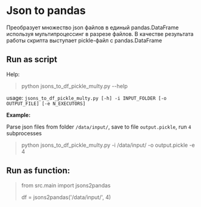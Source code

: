 # Json to pandas

Преобразует множество json файлов в единый pandas.DataFrame используя мультипроцессинг в разрезе файлов. В качестве
результата работы скрипта выступает pickle-файл с pandas.DataFrame

## Run as script

Help:

> python jsons_to_df_pickle_multy.py --help

usage: `jsons_to_df_pickle_multy.py [-h] -i INPUT_FOLDER [-o OUTPUT_FILE] [-e N_EXECUTORS]`
                        
__Example:__

Parse json files from folder `/data/input/`, save to file `output.pickle`, run `4` subprocesses

> python jsons_to_df_pickle_multy.py -i /data/input/ -o output.pickle -e 4

## Run as function:

> from src.main import jsons2pandas
> 
> df = jsons2pandas('/data/input/', 4)
